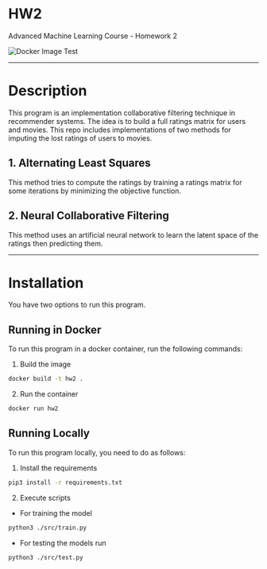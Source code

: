 # HW2
Advanced Machine Learning Course - Homework 2

![Docker Image Test](https://github.com/firas-jolha/hw2//actions/workflows/docker-image.yml/badge.svg)

---
# Description
This program is an implementation collaborative filtering technique in recommender systems. The idea is to build a full ratings matrix for users and movies. This repo includes implementations of two methods for imputing the lost ratings of users to movies.

## 1. Alternating Least Squares
 
 This method tries to compute the ratings by training a ratings matrix for some iterations by minimizing the objective function.

## 2. Neural Collaborative Filtering
This method uses an artificial neural network to learn the latent space of the ratings then predicting them.

---

# Installation

You have two options to run this program.

## Running in Docker

To run this program in a docker container, run the following commands:

1. Build the image
```bash
docker build -t hw2 .
```

2. Run the container 
```bash
docker run hw2
```

## Running Locally

To run this program locally, you need to do as follows:

1. Install the requirements
```bash
pip3 install -r requirements.txt
```

2. Execute scripts
- For training the model
```bash
python3 ./src/train.py
```
- For testing the models run
```bash
python3 ./src/test.py
```
